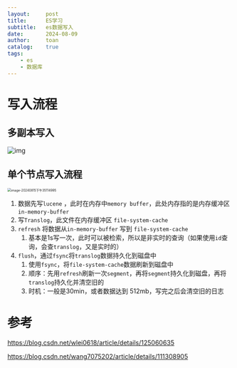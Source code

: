 ```yaml
---
layout:     post
title:      ES学习
subtitle:   es数据写入
date:       2024-08-09
author:     toan
catalog:	true
tags:
    - es
    - 数据库
---
```


# 写入流程

## 多副本写入

![img](https://main.qcloudimg.com/raw/d798324e7b6507c65abed5d012b0bfa1.png)

## 单个节点写入流程

<img src="https://s2.loli.net/2024/08/15/Wjg27O8VNn9q4yb.png" alt="image-20240815下午35114995" style="zoom:50%;" />

1. 数据先写`lucene` ，此时在内存中`memory buffer`，此处内存指的是内存缓冲区 `in-memory-buffer` 
2. 写`Translog`，此文件在内存缓冲区  `file-system-cache`
3. `refresh` 将数据从`in-memory-buffer` 写到 `file-system-cache`
   1. 基本是1s写一次，此时可以被检索，所以是非实时的查询（如果使用`id`查询，会查`translog`，又是实时的）
4. `flush`，通过`fsync`将`translog`数据持久化到磁盘中
   1. 使用`fsync`，将`file-system-cache`数据刷新到磁盘中
   2. 顺序：先用`refresh`刷新一次`segment`，再将`segment`持久化到磁盘，再将`translog`持久化并清空旧的
   3. 时机：一般是30min，或者数据达到 512mb，写完之后会清空旧的日志

# 参考

https://blog.csdn.net/wlei0618/article/details/125060635

https://blog.csdn.net/wang7075202/article/details/111308905